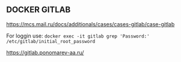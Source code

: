 ## DOCKER GITLAB

https://mcs.mail.ru/docs/additionals/cases/cases-gitlab/case-gitlab

For loggin use: `docker exec -it gitlab grep 'Password:' /etc/gitlab/initial_root_password`

https://gitlab.ponomarev-aa.ru/